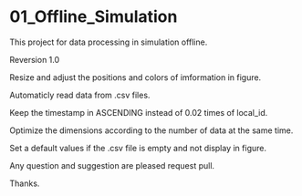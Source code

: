 # 01_Offline_Simulation
This project for data processing in simulation offline.

Reversion 1.0

Resize and adjust the positions and colors of imformation in figure.

Automaticly read data from .csv files.

Keep the timestamp in ASCENDING instead of 0.02 times of local_id.

Optimize the dimensions according to the number of data at the same time.

Set a default values if the .csv file is empty and not display in figure.

Any question and suggestion are pleased request pull.

Thanks. 
